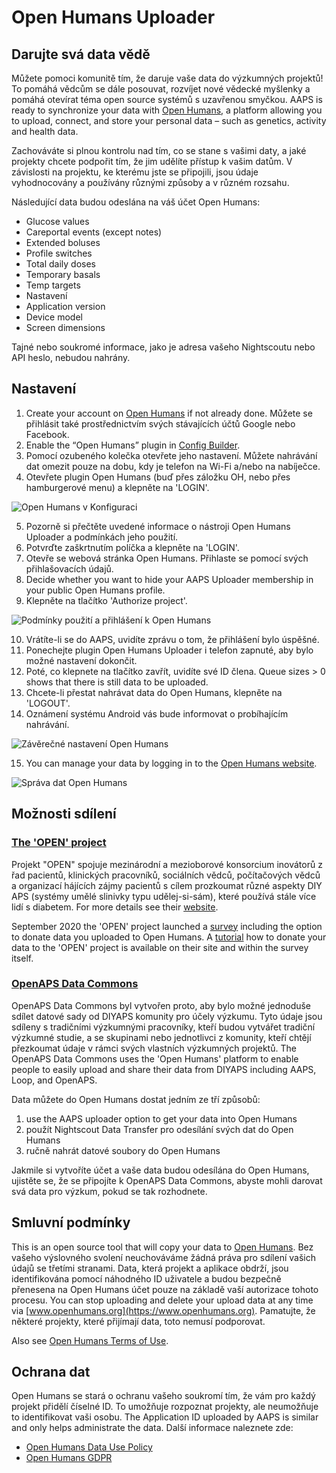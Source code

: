 # Open Humans Uploader

## Darujte svá data vědě

Můžete pomoci komunitě tím, že daruje vaše data do výzkumných projektů! To pomáhá vědcům se dále posouvat, rozvíjet nové vědecké myšlenky a pomáhá otevírat téma open source systémů s uzavřenou smyčkou. AAPS is ready to synchronize your data with [Open Humans](https://www.openhumans.org), a platform allowing you to upload, connect, and store your personal data – such as genetics, activity and health data.

Zachováváte si plnou kontrolu nad tím, co se stane s vašimi daty, a jaké projekty chcete podpořit tím, že jim udělíte přístup k vašim datům. V závislosti na projektu, ke kterému jste se připojili, jsou údaje vyhodnocovány a používány různými způsoby a v různém rozsahu.

Následující data budou odeslána na váš účet Open Humans:

- Glucose values
- Careportal events (except notes)
- Extended boluses
- Profile switches
- Total daily doses
- Temporary basals
- Temp targets
- Nastavení
- Application version
- Device model
- Screen dimensions

Tajné nebo soukromé informace, jako je adresa vašeho Nightscoutu nebo API heslo, nebudou nahrány.

## Nastavení

1. Create your account on [Open Humans](https://www.openhumans.org) if not already done. Můžete se přihlásit také prostřednictvím svých stávajících účtů Google nebo Facebook.
2. Enable the “Open Humans” plugin in [Config Builder](../Configuration/Config-Builder.md).
3. Pomocí ozubeného kolečka otevřete jeho nastavení. Můžete nahrávání dat omezit pouze na dobu, kdy je telefon na Wi-Fi a/nebo na nabíječce.
4. Otevřete plugin Open Humans (buď přes záložku OH, nebo přes hamburgerové menu) a klepněte na 'LOGIN'.

![Open Humans v Konfiguraci](../images/OHUploader1.png)

5. Pozorně si přečtěte uvedené informace o nástroji Open Humans Uploader a podmínkách jeho použití.
6. Potvrďte zaškrtnutím políčka a klepněte na 'LOGIN'.
7. Otevře se webová stránka Open Humans. Přihlaste se pomocí svých přihlašovacích údajů.
8. Decide whether you want to hide your AAPS Uploader membership in your public Open Humans profile.
9. Klepněte na tlačítko 'Authorize project'.

![Podmínky použití a přihlášení k Open Humans](../images/OHUploader2.png)

10. Vrátíte-li se do AAPS, uvidíte zprávu o tom, že přihlášení bylo úspěšné.
11. Ponechejte plugin Open Humans Uploader i telefon zapnuté, aby bylo možné nastavení dokončit.
12. Poté, co klepnete na tlačítko zavřít, uvidíte své ID člena. Queue sizes > 0 shows that there is still data to be uploaded.
13. Chcete-li přestat nahrávat data do Open Humans, klepněte na 'LOGOUT'.
14. Oznámení systému Android vás bude informovat o probíhajícím nahrávání.

![Závěrečné nastavení Open Humans](../images/OHUploader3.png)

15. You can manage your data by logging in to the [Open Humans website](https://www.openhumans.org).

![Správa dat Open Humans](../images/OHWeb.png)

## Možnosti sdílení

### [The 'OPEN' project](https://www.open-diabetes.eu/)

Projekt "OPEN" spojuje mezinárodní a mezioborové konsorcium inovátorů z řad pacientů, klinických pracovníků, sociálních vědců, počítačových vědců a organizací hájících zájmy pacientů s cílem prozkoumat různé aspekty DIY APS (systémy umělé slinivky typu udělej-si-sám), které používá stále více lidí s diabetem. For more details see their [website](https://www.open-diabetes.eu/).

September 2020 the 'OPEN' project launched a [survey](https://survey.open-diabetes.eu/) including the option to donate data you uploaded to Open Humans. A [tutorial](https://open-diabetes.eu/en/open-survey/survey-tutorials/) how to donate your data to the 'OPEN' project is available on their site and within the survey itself.

### [OpenAPS Data Commons](https://www.openhumans.org/activity/openaps-data-commons/)

OpenAPS Data Commons byl vytvořen proto, aby bylo možné jednoduše sdílet datové sady od DIYAPS komunity pro účely výzkumu. Tyto údaje jsou sdíleny s tradičními výzkumnými pracovníky, kteří budou vytvářet tradiční výzkumné studie, a se skupinami nebo jednotlivci z komunity, kteří chtějí přezkoumat údaje v rámci svých vlastních výzkumných projektů. The OpenAPS Data Commons uses the 'Open Humans' platform to enable people to easily upload and share their data from DIYAPS including AAPS, Loop, and OpenAPS.

Data můžete do Open Humans dostat jedním ze tří způsobů:

1. use the AAPS uploader option to get your data into Open Humans
2. použít Nightscout Data Transfer pro odesílání svých dat do Open Humans
3. ručně nahrát datové soubory do Open Humans

Jakmile si vytvoříte účet a vaše data budou odesílána do Open Humans, ujistěte se, že se připojíte k OpenAPS Data Commons, abyste mohli darovat svá data pro výzkum, pokud se tak rozhodnete.

## Smluvní podmínky

This is an open source tool that will copy your data to [Open Humans](https://www.openhumans.org). Bez vašeho výslovného svolení neuchováváme žádná práva pro sdílení vašich údajů se třetími stranami. Data, která projekt a aplikace obdrží, jsou identifikována pomocí náhodného ID uživatele a budou bezpečně přenesena na Open Humans účet pouze na základě vaší autorizace tohoto procesu. You can stop uploading and delete your upload data at any time via [www.openhumans.org](https://www.openhumans.org). Pamatujte, že některé projekty, které přijímají data, toto nemusí podporovat.

Also see [Open Humans Terms of Use](https://www.openhumans.org/terms/).

## Ochrana dat

Open Humans se stará o ochranu vašeho soukromí tím, že vám pro každý projekt přidělí číselné ID. To umožňuje rozpoznat projekty, ale neumožňuje to identifikovat vaši osobu. The Application ID uploaded by AAPS is similar and only helps administrate the data. Další informace naleznete zde:

- [Open Humans Data Use Policy](https://www.openhumans.org/data-use/)
- [Open Humans GDPR](https://www.openhumans.org/gdpr/)
